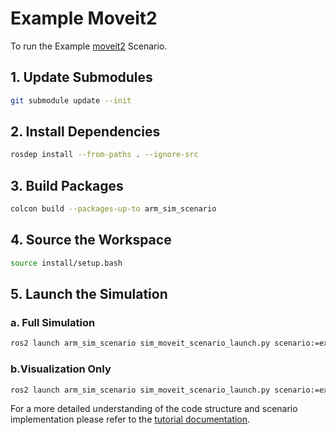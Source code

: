 # Example Moveit2

To run the Example [moveit2](https://moveit.picknik.ai/main/index.html)  Scenario.

## 1. Update Submodules

```bash
git submodule update --init
```

## 2. Install Dependencies

```bash
rosdep install --from-paths . --ignore-src
```

## 3. Build Packages

```bash
colcon build --packages-up-to arm_sim_scenario
```

## 4. Source the Workspace

```bash
source install/setup.bash
```

## 5. Launch the Simulation

### a. Full Simulation

```bash
ros2 launch arm_sim_scenario sim_moveit_scenario_launch.py scenario:=examples/example_moveit2/example_moveit2.osc
```

### b.Visualization Only

```bash
ros2 launch arm_sim_scenario sim_moveit_scenario_launch.py scenario:=examples/example_moveit2/example_moveit2.osc ros2_control_hardware_type:=mock_components use_rviz:=true
```

For a more detailed understanding of the code structure and scenario implementation please refer to the [tutorial documentation](https://intellabs.github.io/scenario_execution/tutorials.html).
